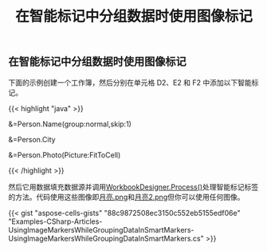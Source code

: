 ﻿---
title: 在智能标记中分组数据时使用图像标记
type: docs
weight: 30
url: /zh/net/using-image-markers-while-grouping-data-in-smart-markers/
---
## **在智能标记中分组数据时使用图像标记**
下面的示例创建一个工作簿，然后分别在单元格 D2、E2 和 F2 中添加以下智能标记。

{{< highlight "java" >}}

 &=Person.Name(group:normal,skip:1)

&=Person.City

&=Person.Photo(Picture:FitToCell)

{{< /highlight >}}

然后它用数据填充数据源并调用[WorkbookDesigner.Process()](https://reference.aspose.com/cells/net/aspose.cells/workbookdesigner/methods/process)处理智能标记标签的方法。代码使用这些图像即[月亮.png](5115492.png)和[月亮2.png](5115491.png)但你可以使用任何图像。



{{< gist "aspose-cells-gists" "88c9872508ec3150c552eb5155edf06e" "Examples-CSharp-Articles-UsingImageMarkersWhileGroupingDataInSmartMarkers-UsingImageMarkersWhileGroupingDataInSmartMarkers.cs" >}}
